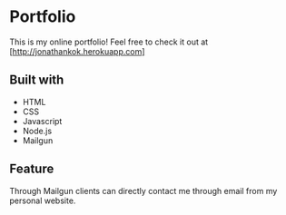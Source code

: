 # Portfolio

This is my online portfolio!
Feel free to check it out at [http://jonathankok.herokuapp.com]


## Built with
* HTML
* CSS
* Javascript
* Node.js
* Mailgun

## Feature
Through Mailgun clients can directly contact me through email from my personal website.

